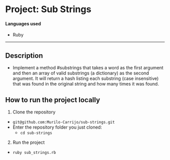 # Project: Sub Strings

#### Languages used

- Ruby

---

## Description

- Implement a method #substrings that takes a word as the first argument and then an array of valid substrings (a dictionary) as the second argument. It will return a hash listing each substring (case insensitive) that was found in the original string and how many times it was found.

## How to run the project locally

1. Clone the repository

- `git@github.com:Murilo-Carrijo/sub-strings.git`
- Enter the repository folder you just cloned:
  - `cd sub-strings`

2. Run the project

- `ruby sub_strings.rb`
